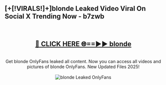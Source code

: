 <h2>[+[!VIRALS!]+]blonde Leaked Video Viral On Social X Trending Now - b7zwb</h2>
<br>
<div align="center">
<h2><a href="https://libra.edu.pl?blonde" rel="nofollow">🔴 CLICK HERE 🌐==►► blonde</a></h2>
<br>
Get blonde OnlyFans leaked all content. Now you can access all videos and pictures of blonde OnlyFans. New Updated Files 2025!
<br>
<br>
<a href="https://libra.edu.pl?blonde" rel="nofollow" data-target="animated-image.originalLink"><img src="https://i.ibb.co.com/WyWwxjT/player-gif2.gif" alt="blonde Leaked OnlyFans" style="max-width: 100%; display: inline-block;" data-target="animated-image.originalImage"></a>
</div>
<br>